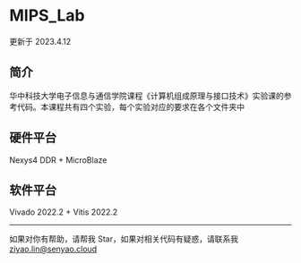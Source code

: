 # MIPS_Lab

更新于 2023.4.12

## 简介

华中科技大学电子信息与通信学院课程《计算机组成原理与接口技术》实验课的参考代码。本课程共有四个实验，每个实验对应的要求在各个文件夹中

## 硬件平台

Nexys4 DDR + MicroBlaze

## 软件平台

Vivado 2022.2 + Vitis 2022.2

---

如果对你有帮助，请帮我 Star，如果对相关代码有疑惑，请联系我 ziyao.lin@senyao.cloud
